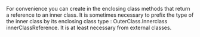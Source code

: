 For convenience you can create in the enclosing class methods that return a reference to an inner class. 
It is sometimes necessary to prefix the type of the inner class by its enclosing class type : OuterClass.Innerclass innerClassReference.
It is at least necessary from external classes.
